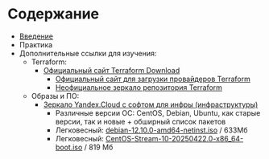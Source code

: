 # Содержание

- [Введение](https://github.com/lamjob1993/terraform-monitoring/tree/main/terraform/beggining)
- Практика
- Дополнительные ссылки для изучения:
  - Terraform:
    - [Официальный сайт Terraform Download](https://developer.hashicorp.com/terraform/install#linux)
      - [Официальный сайт для загрузки провайдеров Terraform](https://registry.terraform.io/browse/providers)
      - [Неофициальное зеркало репозитория Terraform](https://terraform-registry-mirror.ru/)
  - Образы и ПО:
    - [Зеркало Yandex.Cloud с софтом для инфры (инфраструктуры)](https://mirror.yandex.ru/)
      - Различные версии ОС: CentOS, Debian, Ubuntu, как старые версии, так и новые + обширный список пакетов
      - Легковесный: [debian-12.10.0-amd64-netinst.iso](https://mirror.yandex.ru/debian-cd/current/amd64/iso-cd/) / 633Мб
      - Легковесный: [CentOS-Stream-10-20250422.0-x86_64-boot.iso](https://mirror.yandex.ru/centos-stream/10-stream/BaseOS/x86_64/iso/CentOS-Stream-10-20250422.0-x86_64-boot.iso) / 819 Мб

  
